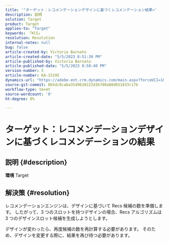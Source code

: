 ```yaml
---
title: '"ターゲット：レコメンデーションデザインに基づくレコメンデーション結果»'
description: 説明
solution: Target
product: Target
applies-to: "Target"
keywords: 「KCS」
resolution: Resolution
internal-notes: null
bug: false
article-created-by: Victoria Barnato
article-created-date: "5/5/2023 8:51:39 PM"
article-published-by: Victoria Barnato
article-published-date: "5/5/2023 8:58:40 PM"
version-number: 5
article-number: KA-15195
dynamics-url: "https://adobe-ent.crm.dynamics.com/main.aspx?forceUCI=1&pagetype=entityrecord&etn=knowledgearticle&id=0b8f5ca0-86eb-ed11-a7c6-6045bd0065f9"
source-git-commit: 0b5dc8caba3549620222d3b780a80d651833c17b
workflow-type: tm+mt
source-wordcount: '0'
ht-degree: 0%

---
```


# ターゲット：レコメンデーションデザインに基づくレコメンデーションの結果

## 説明 {#description}

<b>環境</b>
Target


## 解決策 {#resolution}


レコメンデーションエンジンは、デザインに基づいて Recs 候補の数を準備します。 したがって、3 つのスロットを持つデザインの場合、Recs アルゴリズムは 3 つのデザインスロット候補を生成しようとします。

デザインが変わったら、再度候補の数を再計算する必要があります。 そのため、デザインを変更する際に、結果を再び待つ必要があります。
